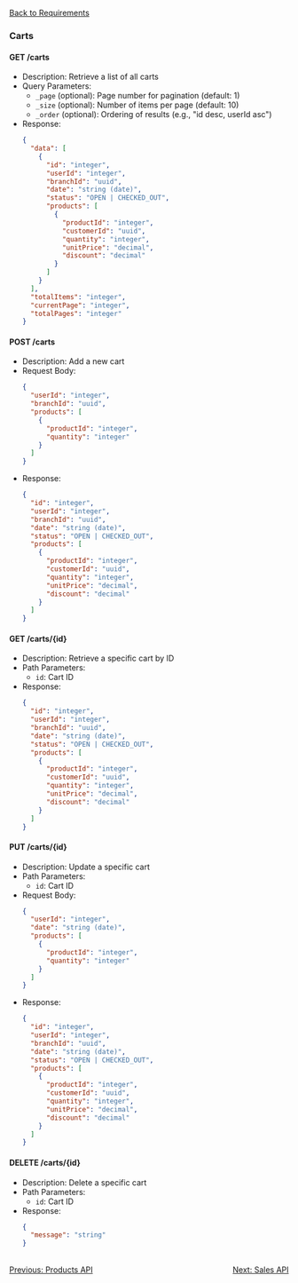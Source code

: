 [Back to Requirements](./REQUIREMENTS.md)

### Carts

#### GET /carts
- Description: Retrieve a list of all carts
- Query Parameters:
  - `_page` (optional): Page number for pagination (default: 1)
  - `_size` (optional): Number of items per page (default: 10)
  - `_order` (optional): Ordering of results (e.g., "id desc, userId asc")
- Response: 
  ```json
  {
    "data": [
      {
        "id": "integer",
        "userId": "integer",
        "branchId": "uuid",
        "date": "string (date)",
        "status": "OPEN | CHECKED_OUT",
        "products": [
          {
            "productId": "integer",
            "customerId": "uuid",
            "quantity": "integer",
            "unitPrice": "decimal",
            "discount": "decimal"
          }
        ]
      }
    ],
    "totalItems": "integer",
    "currentPage": "integer",
    "totalPages": "integer"
  }
  ```

#### POST /carts
- Description: Add a new cart
- Request Body:
  ```json
  {
    "userId": "integer",
    "branchId": "uuid",
    "products": [
      {
        "productId": "integer",
        "quantity": "integer"
      }
    ]
  }
  ```
- Response: 
  ```json
  {
    "id": "integer",
    "userId": "integer",
    "branchId": "uuid",
    "date": "string (date)",
    "status": "OPEN | CHECKED_OUT",
    "products": [
      {
        "productId": "integer",
        "customerId": "uuid",
        "quantity": "integer",
        "unitPrice": "decimal",
        "discount": "decimal"
      }
    ]
  }
  ```

#### GET /carts/{id}
- Description: Retrieve a specific cart by ID
- Path Parameters:
  - `id`: Cart ID
- Response: 
  ```json
  {
    "id": "integer",
    "userId": "integer",
    "branchId": "uuid",
    "date": "string (date)",
    "status": "OPEN | CHECKED_OUT",
    "products": [
      {
        "productId": "integer",
        "customerId": "uuid",
        "quantity": "integer",
        "unitPrice": "decimal",
        "discount": "decimal"
      }
    ]
  }
  ```

#### PUT /carts/{id}
- Description: Update a specific cart
- Path Parameters:
  - `id`: Cart ID
- Request Body:
  ```json
  {
    "userId": "integer",
    "date": "string (date)",
    "products": [
      {
        "productId": "integer",
        "quantity": "integer"
      }
    ]
  }
  ```
- Response: 
  ```json
  {
    "id": "integer",
    "userId": "integer",
    "branchId": "uuid",
    "date": "string (date)",
    "status": "OPEN | CHECKED_OUT",
    "products": [
      {
        "productId": "integer",
        "customerId": "uuid",
        "quantity": "integer",
        "unitPrice": "decimal",
        "discount": "decimal"
      }
    ]
  }
  ```

#### DELETE /carts/{id}
- Description: Delete a specific cart
- Path Parameters:
  - `id`: Cart ID
- Response: 
  ```json
  {
    "message": "string"
  }
  ```

<br>
<div style="display: flex; justify-content: space-between;">
  <a href="./products-api.md">Previous: Products API</a>
  <a href="./sales-api.md">Next: Sales API</a>
</div>